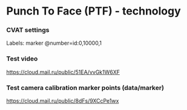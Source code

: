 # Punch To Face (PTF) - technology

### CVAT settings
Labels: marker @number=id:0,10000,1

### Test video
https://cloud.mail.ru/public/51EA/vvGk1W6XF

### Test camera calibration marker points (data/marker)
https://cloud.mail.ru/public/8dFs/9XCcPe1wx
